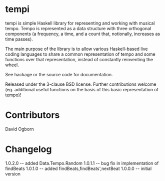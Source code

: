# tempi

tempi is simple Haskell library for representing and working with musical tempo. Tempo is represented as a data structure with three orthogonal components (a frequency, a time, and a count that, notionally, increases as time passes).

The main purpose of the library is to allow various Haskell-based live coding languages to share a common representation of tempo and some functions over that representation, instead of constantly reinventing the wheel.

See hackage or the source code for documentation.

Released under the 3-clause BSD license. Further contributions welcome (eg. additional useful functions on the basis of this basic representation of tempo)!

# Contributors

David Ogborn

# Changelog

1.0.2.0 -- added Data.Tempo.Random
1.0.1.1 -- bug fix in implementation of findBeats
1.0.1.0 -- added findBeats,findBeats',nextBeat
1.0.0.0 -- initial version

